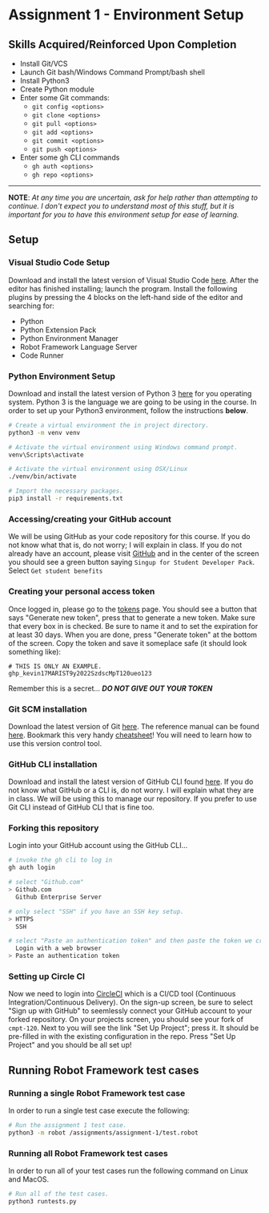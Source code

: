 # Assignment 1 - Environment Setup

## Skills Acquired/Reinforced Upon Completion

- Install Git/VCS
- Launch Git bash/Windows Command Prompt/bash shell
- Install Python3
- Create Python module
- Enter some Git commands:
  - `git config <options>`
  - `git clone <options>`
  - `git pull <options>`
  - `git add <options>`
  - `git commit <options>`
  - `git push <options>`
- Enter some gh CLI commands
  - `gh auth <options>`
  - `gh repo <options>`

___

**NOTE**: *At any time you are uncertain, ask for help rather than attempting to continue. I don't expect you to understand most of this stuff, but it is important for you to have this environment setup for ease of learning.*

## Setup

### Visual Studio Code Setup

Download and install the latest version of Visual Studio Code [here](https://code.visualstudio.com/). After the editor has finished installing; launch the program. Install the following plugins by pressing the 4 blocks on the left-hand side of the editor and searching for:

- Python
- Python Extension Pack
- Python Environment Manager
- Robot Framework Language Server
- Code Runner

### Python Environment Setup

Download and install the latest version of Python 3 [here](https://www.python.org/downloads/) for you operating system. Python 3 is the language we are going to be using in the course. In order to set up your Python3 environment, follow the instructions **below**.

```sh
# Create a virtual environment the in project directory.
python3 -m venv venv

# Activate the virtual environment using Windows command prompt.
venv\Scripts\activate

# Activate the virtual environment using OSX/Linux
./venv/bin/activate

# Import the necessary packages.
pip3 install -r requirements.txt
```

### Accessing/creating your GitHub account

We will be using GitHub as your code repository for this course. If you do not know what that is, do not worry; I will explain in class. If you do not already have an account, please visit [GitHub](https://education.github.com/pack) and in the center of the screen you should see a green button saying `Singup for Student Developer Pack`. Select `Get student benefits`

### Creating your personal access token

Once logged in, please go to the [tokens](https://github.com/settings/tokens) page. You should see a button that says "Generate new token", press that to generate a new token. Make sure that every box in is checked. Be sure to name it and to set the expiration for at least 30 days. When you are done, press "Generate token" at the bottom of the screen. Copy the token and save it someplace safe (it should look something like):

```
# THIS IS ONLY AN EXAMPLE.
ghp_kevin17MARIST9y2022SzdscMpT120ueo123
```

Remember this is a secret... **_DO NOT GIVE OUT YOUR TOKEN_**

### Git SCM installation

Download the latest version of Git [here](https://git-scm.com/). The reference manual can be found [here](https://git-scm.com/docs). Bookmark this very handy [cheatsheet](https://education.github.com/git-cheat-sheet-education.pdf)! You will need to learn how to use this version control tool.

### GitHub CLI installation

Download and install the latest version of GitHub CLI found [here](https://cli.github.com/manual/installation). If you do not know what GitHub or a CLI is, do not worry. I will explain what they are in class. We will be using this to manage our repository. If you prefer to use Git CLI instead of GitHub CLI that is fine too.

### Forking this repository

Login into your GitHub account using the GitHub CLI...

```sh
# invoke the gh cli to log in
gh auth login

# select "Github.com"
> Github.com
  Github Enterprise Server

# only select "SSH" if you have an SSH key setup.
> HTTPS
  SSH

# select "Paste an authentication token" and then paste the token we created earlier
  Login with a web browser
> Paste an authentication token
```

### Setting up Circle CI

Now we need to login into [CircleCI](https://circleci.com/signup?return-to=https%3A%2F%2Fapp.circleci.com%2Fdashboard) which is a CI/CD tool (Continuous Integration/Continuous Delivery). On the sign-up screen, be sure to select "Sign up with GitHub" to seemlessly connect your GitHub account to your forked repository. On your projects screen, you should see your fork of `cmpt-120`. Next to you will see the link "Set Up Project"; press it. It should be pre-filled in with the existing configuration in the repo. Press "Set Up Project" and you should be all set up!

## Running Robot Framework test cases

### Running a single Robot Framework test case

In order to run a single test case execute the following:

```sh
# Run the assignment 1 test case.
python3 -m robot /assignments/assignment-1/test.robot
```

### Running all Robot Framework test cases

In order to run all of your test cases run the following command on Linux and MacOS.

```sh
# Run all of the test cases.
python3 runtests.py
```
